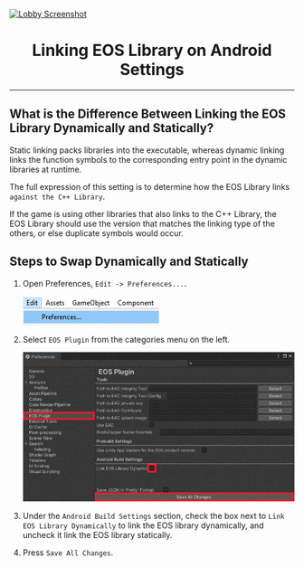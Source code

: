 <a href="/README.md"><img src="/docs/images/PlayEveryWareLogo.gif" alt="Lobby Screenshot" width="5%"/></a>

# <div align="center">Linking EOS Library on Android Settings</div>
---

## What is the Difference Between Linking the EOS Library Dynamically and Statically?

Static linking packs libraries into the executable, whereas dynamic linking links the function symbols to the corresponding entry point in the dynamic libraries at runtime.

The full expression of this setting is to determine how the EOS Library links `against the C++ Library`.  

If the game is using other libraries that also links to the C++ Library, the EOS Library should use the version that matches the linking type of the others, or else duplicate symbols would occur.  

## Steps to Swap Dynamically and Statically

1. Open Preferences, `Edit -> Preferences...`.

    ![EOS Config UI](/com.playeveryware.eos/Documentation~/images/preferences_menu.gif)

2. Select `EOS Plugin` from the categories menu on the left.

    ![EOS Config UI](/com.playeveryware.eos/Documentation~/images/link_eos_lib_instructions.gif)

3. Under the `Android Build Settings` section, check the box next to `Link EOS Library Dynamically` to link the EOS library dynamically, and uncheck it link the EOS library statically.

4. Press `Save All Changes`.
